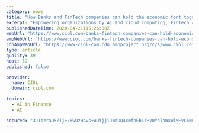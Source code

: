 ```yaml
---
category: news
title: "How Banks and FinTech companies can hold the economic fort together?"
excerpt: "Empowering organizations by AI and cloud computing, FinTech companies are helping organizations to derive macro business insights on a real-time basis and assisting them to make informed decisions in these testing times. On the other hand, banks need to be more involved with FinTech innovators by allowing them to discover more on the UI/UX ..."
publishedDateTime: 2020-04-21T15:26:00Z
webUrl: "https://www.ciol.com/banks-fintech-companies-can-hold-economic-fort-together/"
ampWebUrl: "https://www.ciol.com/banks-fintech-companies-can-hold-economic-fort-together/amp/"
cdnAmpWebUrl: "https://www-ciol-com.cdn.ampproject.org/c/s/www.ciol.com/banks-fintech-companies-can-hold-economic-fort-together/amp/"
type: article
quality: 39
heat: 39
published: false

provider:
  name: CIOL
  domain: ciol.com

topics:
  - AI in Finance
  - AI

secured: "3J1bzraQ5Zij+/6wUzHavs+uDijjiJmdOQ4xmfhEbLrHV0YslaWxWlMFVC6MFy8kmPCLOnhuQ9bxaEIYwRuLCn5m/BGWmWjfa9fg6Hp+LUsgrORzh3IJ5jByhn4QtE5cOBfXXwHCMOU3xPY791mJyYz5na0VQXo0aJ+ljJf7sT/RwYXj7CmFbtFtV3OtoDmPMIGcyiWGWIN3Zlu5mDKuRsY8e1I8Y3hEgQuW1o1XYLkhFBTrcCPvKeFhfo7eQZgGgjvgM1AsUAOJWg0qubnSvC+UIcnTHYvpHM2bWEmPc8sIiJreBoTehtrjv6b4QH8V+P/y8pSJQW3tZ0eSSLl1UJlAkoMNqEGI3thv4FejtJO7yQ4vHZ/RC5+CzdhLfWE6llrfKfRRYIUazJhYjRiHCyVNerw9g03roNPJtjzUDA2cHyY0LDAC3o1NeJ2oE4NTEi3RyINrYLL6pIWxigzsMYVv+u1U8DaFVXGYOA0suq8=;9E9hyTIdCZQ96DhJa8UVRQ=="
---
```


